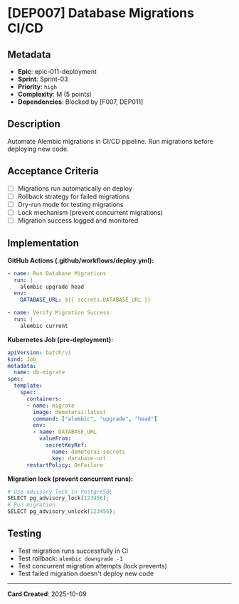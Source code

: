 # [DEP007] Database Migrations CI/CD

## Metadata

- **Epic**: epic-011-deployment
- **Sprint**: Sprint-03
- **Priority**: `high`
- **Complexity**: M (5 points)
- **Dependencies**: Blocked by [F007, DEP011]

## Description

Automate Alembic migrations in CI/CD pipeline. Run migrations before deploying new code.

## Acceptance Criteria

- [ ] Migrations run automatically on deploy
- [ ] Rollback strategy for failed migrations
- [ ] Dry-run mode for testing migrations
- [ ] Lock mechanism (prevent concurrent migrations)
- [ ] Migration success logged and monitored

## Implementation

**GitHub Actions (.github/workflows/deploy.yml):**

```yaml
- name: Run Database Migrations
  run: |
    alembic upgrade head
  env:
    DATABASE_URL: ${{ secrets.DATABASE_URL }}

- name: Verify Migration Success
  run: |
    alembic current
```

**Kubernetes Job (pre-deployment):**

```yaml
apiVersion: batch/v1
kind: Job
metadata:
  name: db-migrate
spec:
  template:
    spec:
      containers:
      - name: migrate
        image: demeterai:latest
        command: ["alembic", "upgrade", "head"]
        env:
        - name: DATABASE_URL
          valueFrom:
            secretKeyRef:
              name: demeterai-secrets
              key: database-url
      restartPolicy: OnFailure
```

**Migration lock (prevent concurrent runs):**

```python
# Use advisory lock in PostgreSQL
SELECT pg_advisory_lock(123456);
# Run migration
SELECT pg_advisory_unlock(123456);
```

## Testing

- Test migration runs successfully in CI
- Test rollback: `alembic downgrade -1`
- Test concurrent migration attempts (lock prevents)
- Test failed migration doesn't deploy new code

---
**Card Created**: 2025-10-09
